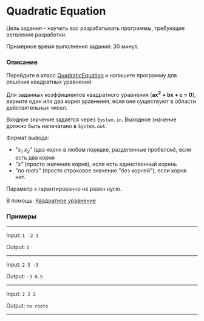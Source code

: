 # Quadratic Equation

Цель задания – научить вас разрабатывать программы, требующие ветвления разработки.

Примерное время выполнения задания: 30 минут.

### Описание

Перейдите в класс [QuadraticEquation](src/main/java/com/epam/training/student_valentyna_leleko/quadratic_equation/QuadraticEquation.java)
и напишите программу для решения квадратных уравнений. 

Для заданных коэффициентов квадратного уравнения (**ax<sup>2</sup> + bx + c = 0**),
верните один или два корня уравнения, если они существуют в области действительных чисел.

Входное значение задается через `System.in`. Выходное значение должно быть напечатано в `System.out`.

Формат вывода:
* *"x<sub>1</sub> x<sub>2</sub>"* (два корня в любом порядке, разделенные пробелом), если есть два корня
* *"x"* (просто значение корня), если есть единственный корень
* *"no roots"* (просто строковое значение "без корней"), если корня нет.

Параметр `a` гарантированно не равен нулю.

В помощь: [Квадратное уравнение](https://ru.wikipedia.org/wiki/Квадратное_уравнение)

### Примеры

---
Input: `1 -2 1`

Output: `1`

---
Input: `2 5 -3`

Output: `-3 0.5`

---
Input: `2 2 2`

Output: `no roots`

---


